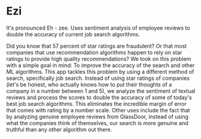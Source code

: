 # Ezi
It's pronounced Eh - zee. Uses sentiment analysis of employee reviews to double the accuracy of current job search algorithms.

Did you know that 57 percent of star ratings are fraudulent? Or that most companies that use recommendation algorithms happen to rely on star
ratings to provide high quality recommendations?
We took on this problem with a simple goal in mind: To improve the accuracy of the search and other ML algorithms.
This app tackles this problem by using a different method of search, specifically job search.
Instead of using star ratings of companies (let's be honest, who actually knows how to put their thoughts of a company in a number between 1 and 5),
we analyze the sentiment of textual reviews and process the scores to double the accuracy of some of today's best job search algorithms.
This eliminates the incredible margin of error that comes with rating by a number scale.
Other uses include the fact that by analyzing genuine employee reviews from GlassDoor, instead of using what the companies think of themselves,
our search is more genuine and truthful than any other algorithm out there.
